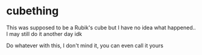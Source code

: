 # cubething

This was supposed to be a Rubik's cube but I have no idea what happened..
I may still do it another day idk

Do whatever with this, I don't mind it, you can even call it yours
